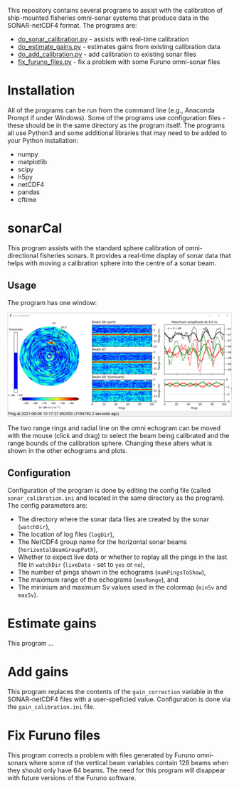 This repository contains several programs to assist with the calibration of ship-mounted fisheries omni-sonar systems that produce data in the SONAR-netCDF4 format. The programs are:
- [do_sonar_calibration.py](#sonarCal) - assists with real-time calibration
- [do_estimate_gains.py](#estimate-gains) - estimates gains from existing calibration data
- [do_add_calibration.py](#add-gains) - add calibration to existing sonar files
- [fix_furuno_files.py](#fix-furuno-files) - fix a problem with some Furuno omni-sonar files

# Installation

All of the programs can be run from the command line (e.g., Anaconda Prompt if under Windows). Some of the programs use configuration files - these should be in the same directory as the program itself. The programs all use Python3 and some additional libraries that may need to be added to your Python installation:
- numpy
- matplotlib
- scipy
- h5py
- netCDF4 
- pandas
- cftime

# sonarCal
This program assists with the standard sphere calibration of omni-directional fisheries sonars. It provides a real-time display of sonar data that helps with moving a calibration sphere into the centre of a sonar beam.

## Usage

The program has one window:

![screenshot](screenshot.png "Main (only) window")

The two range rings and radial line on the omni echogram can be moved with the mouse (click and drag)
to select the beam being calibrated and the range bounds of the calibration sphere. Changing these alters what is shown in the other echograms and plots.

## Configuration

Configuration of the program is done by editing the config file (called ``sonar_calibration.ini`` and located in the same directory as the program). The config parameters are:
- The directory where the sonar data files are created by the sonar (``watchDir``),
- The location of log files (``logDir``),
- The NetCDF4 group name for the horizontal sonar beams (``horizontalBeamGroupPath``),
- Whether to expect live data or whether to replay all the pings in the last file in ``watchDir`` (``liveData`` - set to ``yes`` or ``no``),
- The number of pings shown in the echograms (``numPingsToShow``),
- The maximum range of the echograms (``maxRange``), and
- The mininium and maximum Sv values used in the colormap (``minSv`` and ``maxSv``).

# Estimate gains

This program ...

# Add gains

This program replaces the contents of the ``gain_correction`` variable in the SONAR-netCDF4 files with a user-speficied value. Configuration is done via the ``gain_calibration.ini`` file.

# Fix Furuno files

This program corrects a problem with files generated by Furuno omni-sonars where some of the vertical beam variables contain 128 beams when they should only have 64 beams. The need for this program will disappear with future versions of the Furuno software.